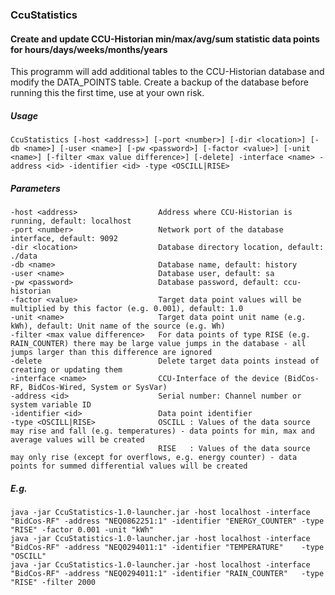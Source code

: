 ### CcuStatistics

#### Create and update CCU-Historian min/max/avg/sum statistic data points for hours/days/weeks/months/years

This programm will add additional tables to the CCU-Historian database and modify the DATA_POINTS table.
Create a backup of the database before running this the first time, use at your own risk.

##### Usage

    CcuStatistics [-host <address>] [-port <number>] [-dir <location>] [-db <name>] [-user <name>] [-pw <password>] [-factor <value>] [-unit <name>] [-filter <max value difference>] [-delete] -interface <name> -address <id> -identifier <id> -type <OSCILL|RISE>

##### Parameters

    -host <address>                  Address where CCU-Historian is running, default: localhost
    -port <number>                   Network port of the database interface, default: 9092
    -dir <location>                  Database directory location, default: ./data
    -db <name>                       Database name, default: history
    -user <name>                     Database user, default: sa
    -pw <password>                   Database password, default: ccu-historian
    -factor <value>                  Target data point values will be multiplied by this factor (e.g. 0.001), default: 1.0
    -unit <name>                     Target data point unit name (e.g. kWh), default: Unit name of the source (e.g. Wh)
    -filter <max value difference>   For data points of type RISE (e.g. RAIN_COUNTER) there may be large value jumps in the database - all jumps larger than this difference are ignored
    -delete                          Delete target data points instead of creating or updating them
    -interface <name>                CCU-Interface of the device (BidCos-RF, BidCos-Wired, System or SysVar)
    -address <id>                    Serial number: Channel number or system variable ID
    -identifier <id>                 Data point identifier
    -type <OSCILL|RISE>              OSCILL : Values of the data source may rise and fall (e.g. temperatures) - data points for min, max and average values will be created
                                     RISE   : Values of the data source may only rise (except for overflows, e.g. energy counter) - data points for summed differential values will be created

##### E.g.

    java -jar CcuStatistics-1.0-launcher.jar -host localhost -interface "BidCos-RF" -address "NEQ0862251:1" -identifier "ENERGY_COUNTER" -type "RISE" -factor 0.001 -unit "kWh"
    java -jar CcuStatistics-1.0-launcher.jar -host localhost -interface "BidCos-RF" -address "NEQ0294011:1" -identifier "TEMPERATURE"    -type "OSCILL"
    java -jar CcuStatistics-1.0-launcher.jar -host localhost -interface "BidCos-RF" -address "NEQ0294011:1" -identifier "RAIN_COUNTER"   -type "RISE" -filter 2000
